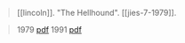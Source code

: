 > [[lincoln]]. "The Hellhound". [[jies-7-1979]].

> 1979 [pdf](a/lincoln1979-1991-hellhound.pdf)
> 1991 [pdf](a/lincoln1991-hellhound.pdf)